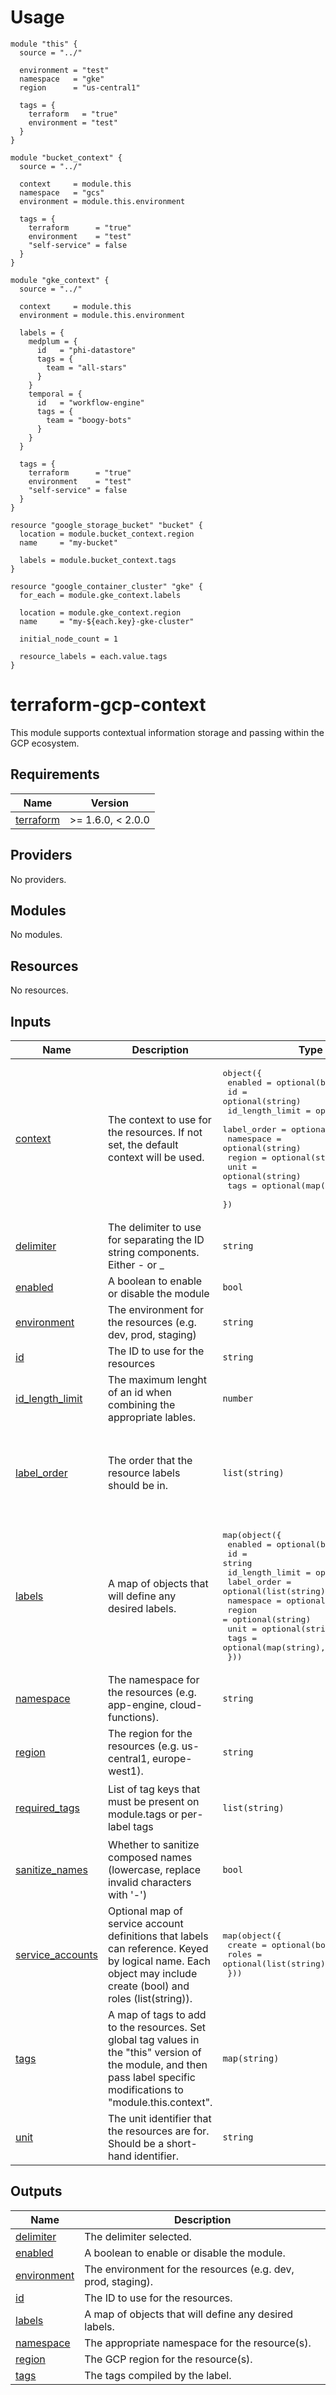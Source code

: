 # Usage
```hcl
module "this" {
  source = "../"

  environment = "test"
  namespace   = "gke"
  region      = "us-central1"

  tags = {
    terraform   = "true"
    environment = "test"
  }
}

module "bucket_context" {
  source = "../"

  context     = module.this
  namespace   = "gcs"
  environment = module.this.environment

  tags = {
    terraform      = "true"
    environment    = "test"
    "self-service" = false
  }
}

module "gke_context" {
  source = "../"

  context     = module.this
  environment = module.this.environment

  labels = {
    medplum = {
      id   = "phi-datastore"
      tags = {
        team = "all-stars"
      }
    }
    temporal = {
      id   = "workflow-engine"
      tags = {
        team = "boogy-bots"
      }
    }
  }

  tags = {
    terraform      = "true"
    environment    = "test"
    "self-service" = false
  }
}

resource "google_storage_bucket" "bucket" {
  location = module.bucket_context.region
  name     = "my-bucket"

  labels = module.bucket_context.tags
}

resource "google_container_cluster" "gke" {
  for_each = module.gke_context.labels

  location = module.gke_context.region
  name     = "my-${each.key}-gke-cluster"

  initial_node_count = 1

  resource_labels = each.value.tags
}
```

# terraform-gcp-context
This module supports contextual information storage and passing within the GCP ecosystem.

<!-- BEGIN_TF_DOCS -->
## Requirements

| Name | Version |
|------|---------|
| <a name="requirement_terraform"></a> [terraform](#requirement\_terraform) | >= 1.6.0, < 2.0.0 |

## Providers

No providers.

## Modules

No modules.

## Resources

No resources.

## Inputs

| Name | Description | Type | Default | Required |
|------|-------------|------|---------|:--------:|
| <a name="input_context"></a> [context](#input\_context) | The context to use for the resources. If not set, the default context will be used. | <pre>object({<br/>    enabled         = optional(bool, true)<br/>    id              = optional(string)<br/>    id_length_limit = optional(number)<br/>    label_order     = optional(list(string))<br/>    namespace       = optional(string)<br/>    region          = optional(string)<br/>    unit            = optional(string)<br/>    tags            = optional(map(string), {})<br/>  })</pre> | `{}` | no |
| <a name="input_delimiter"></a> [delimiter](#input\_delimiter) | The delimiter to use for separating the ID string components. Either - or \_ | `string` | `"-"` | no |
| <a name="input_enabled"></a> [enabled](#input\_enabled) | A boolean to enable or disable the module | `bool` | `true` | no |
| <a name="input_environment"></a> [environment](#input\_environment) | The environment for the resources (e.g. dev, prod, staging) | `string` | n/a | yes |
| <a name="input_id"></a> [id](#input\_id) | The ID to use for the resources | `string` | `null` | no |
| <a name="input_id_length_limit"></a> [id\_length\_limit](#input\_id\_length\_limit) | The maximum lenght of an id when combining the appropriate lables. | `number` | `3` | no |
| <a name="input_label_order"></a> [label\_order](#input\_label\_order) | The order that the resource labels should be in. | `list(string)` | <pre>[<br/>  "environment",<br/>  "region",<br/>  "unit",<br/>  "namespace",<br/>  "id"<br/>]</pre> | no |
| <a name="input_labels"></a> [labels](#input\_labels) | A map of objects that will define any desired labels. | <pre>map(object({<br/>    enabled         = optional(bool, true)<br/>    id              = string<br/>    id_length_limit = optional(number)<br/>    label_order     = optional(list(string))<br/>    namespace       = optional(string, "")<br/>    region          = optional(string)<br/>    unit            = optional(string)<br/>    tags            = optional(map(string), {})<br/>  }))</pre> | `{}` | no |
| <a name="input_namespace"></a> [namespace](#input\_namespace) | The namespace for the resources (e.g. app-engine, cloud-functions). | `string` | `""` | no |
| <a name="input_region"></a> [region](#input\_region) | The region for the resources (e.g. us-central1, europe-west1). | `string` | `"us-central1"` | no |
| <a name="input_required_tags"></a> [required\_tags](#input\_required\_tags) | List of tag keys that must be present on module.tags or per-label tags | `list(string)` | <pre>[<br/>  "environment",<br/>  "terraform"<br/>]</pre> | no |
| <a name="input_sanitize_names"></a> [sanitize\_names](#input\_sanitize\_names) | Whether to sanitize composed names (lowercase, replace invalid characters with '-') | `bool` | `true` | no |
| <a name="input_service_accounts"></a> [service\_accounts](#input\_service\_accounts) | Optional map of service account definitions that labels can reference. Keyed by logical name. Each object may include create (bool) and roles (list(string)). | <pre>map(object({<br/>    create = optional(bool, false)<br/>    roles  = optional(list(string), [])<br/>  }))</pre> | `{}` | no |
| <a name="input_tags"></a> [tags](#input\_tags) | A map of tags to add to the resources. Set global tag values in the "this" version of the module, and then pass label specific modifications to "module.this.context". | `map(string)` | `{}` | no |
| <a name="input_unit"></a> [unit](#input\_unit) | The unit identifier that the resources are for. Should be a short-hand identifier. | `string` | `null` | no |

## Outputs

| Name | Description |
|------|-------------|
| <a name="output_delimiter"></a> [delimiter](#output\_delimiter) | The delimiter selected. |
| <a name="output_enabled"></a> [enabled](#output\_enabled) | A boolean to enable or disable the module. |
| <a name="output_environment"></a> [environment](#output\_environment) | The environment for the resources (e.g. dev, prod, staging). |
| <a name="output_id"></a> [id](#output\_id) | The ID to use for the resources. |
| <a name="output_labels"></a> [labels](#output\_labels) | A map of objects that will define any desired labels. |
| <a name="output_namespace"></a> [namespace](#output\_namespace) | The appropriate namespace for the resource(s). |
| <a name="output_region"></a> [region](#output\_region) | The GCP region for the resource(s). |
| <a name="output_tags"></a> [tags](#output\_tags) | The tags compiled by the label. |
<!-- END_TF_DOCS -->
